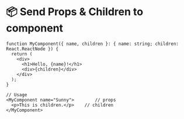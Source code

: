 # 📦 Send Props & Children to component 




```tsx
function MyComponent({ name, children }: { name: string; children: React.ReactNode }) {
  return (
    <div>
      <h1>Hello, {name}!</h1>
      <div>{children}</div>
    </div>
  );
}

// Usage
<MyComponent name="Sunny">        // props
  <p>This is children.</p>    // children 
</MyComponent>
```
